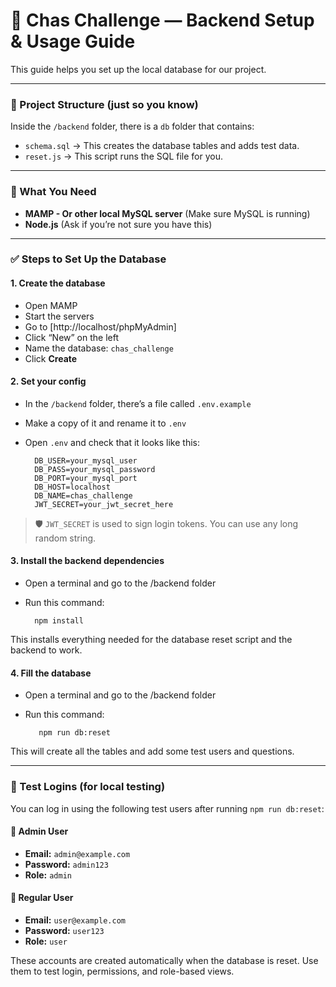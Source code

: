 # 🚀 Chas Challenge — Backend Setup & Usage Guide

This guide helps you set up the local database for our project.

---

### 📁 Project Structure (just so you know)

Inside the `/backend` folder, there is a `db` folder that contains:

- `schema.sql` → This creates the database tables and adds test data.
- `reset.js` → This script runs the SQL file for you.

---

### 🧰 What You Need

- **MAMP - Or other local MySQL server** (Make sure MySQL is running)
- **Node.js** (Ask if you’re not sure you have this)

---

### ✅ Steps to Set Up the Database

#### 1. Create the database

- Open MAMP
- Start the servers
- Go to [http://localhost/phpMyAdmin]
- Click “New” on the left
- Name the database: `chas_challenge`
- Click **Create**

#### 2. Set your config

- In the `/backend` folder, there’s a file called `.env.example`
- Make a copy of it and rename it to `.env`
- Open `.env` and check that it looks like this:

        DB_USER=your_mysql_user
        DB_PASS=your_mysql_password
        DB_PORT=your_mysql_port
        DB_HOST=localhost
        DB_NAME=chas_challenge
        JWT_SECRET=your_jwt_secret_here

> 🛡️ `JWT_SECRET` is used to sign login tokens. You can use any long random string.

#### 3. Install the backend dependencies

- Open a terminal and go to the /backend folder

- Run this command:

        npm install

This installs everything needed for the database reset script and the backend to work.

#### 4. Fill the database

- Open a terminal and go to the /backend folder

- Run this command:

         npm run db:reset

This will create all the tables and add some test users and questions.

---

### 🔐 Test Logins (for local testing)

You can log in using the following test users after running `npm run db:reset`:

#### 👤 Admin User

- **Email:** `admin@example.com`
- **Password:** `admin123`
- **Role:** `admin`

#### 👤 Regular User

- **Email:** `user@example.com`
- **Password:** `user123`
- **Role:** `user`

These accounts are created automatically when the database is reset. Use them to test login, permissions, and role-based views.
